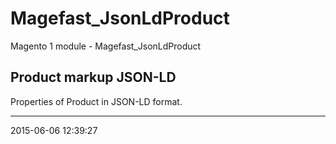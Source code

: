 # Magefast_JsonLdProduct
Magento 1 module - Magefast_JsonLdProduct

## Product markup JSON-LD

Properties of Product in JSON-LD format.
<hr>
<date>2015-06-06</date>
<time>12:39:27</time>
